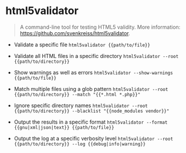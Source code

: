 # html5validator
> A command-line tool for testing HTML5 validity.
> More information: <https://github.com/svenkreiss/html5validator>.

- Validate a specific file
`html5validator {{path/to/file}}`

- Validate all HTML files in a specific directory
`html5validator --root {{path/to/directory}}`

- Show warnings as well as errors
`html5validator --show-warnings {{path/to/file}}`

- Match multiple files using a glob pattern
`html5validator --root {{path/to/directory}} --match "{{*.html *.php}}"`

- Ignore specific directory names
`html5validator --root {{path/to/directory}} --blacklist "{{node_modules vendor}}"`

- Output the results in a specific format
`html5validator --format {{gnu|xml|json|text}} {{path/to/file}}`

- Output the log at a specific verbosity level
`html5validator --root {{path/to/directory}} --log {{debug|info|warning}}`
